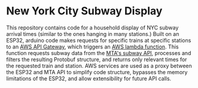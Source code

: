 # New York City Subway Display
This repository contains code for a household display of NYC subway arrival times (similar to the ones hanging in many stations.) Built on an ESP32,
arduino code makes requests for specific trains at specific stations to an [AWS API Gateway](https://aws.amazon.com/api-gateway/), 
which triggers an [AWS lambda function](https://aws.amazon.com/lambda/). This function requests subway data from the 
[MTA's subway API](https://api.mta.info/#/landing), processes and filters the resulting Protobuf structure, and returns only relevant times for the 
requested train and station. AWS services are used as a proxy between the ESP32 and MTA API to simplify code structure, bypasses the memory limitations
of the ESP32, and allow extensibility for future API calls.
